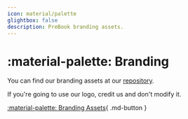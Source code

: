 ```yaml
---
icon: material/palette
glightbox: false
description: PreBook branding assets.
---
```

# :material-palette: Branding

You can find our branding assets at our [repository](https://github.com/Pre-Book/branding).

If you're going to use our logo, credit us and don't modify it.

[:material-palette: Branding Assets](https://github.com/Pre-Book/branding){ .md-button }